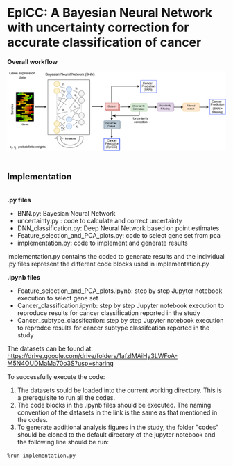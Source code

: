 # EpICC: A Bayesian Neural Network with uncertainty correction for accurate classification of cancer 

**Overall workflow**

![alt text](https://github.com/pjoshi-hub/Bayesian_classification_model/blob/main/Figures/uncertainty_workflow.jpg)



# <sub><sup>Implementation</sup><sub>

**.py files**
 - BNN.py:  Bayesian Neural Network
 - uncertainty.py : code to calculate and correct uncertainty
 - DNN_classification.py: Deep Neural Network based on point estimates
 - Feature_selection_and_PCA_plots.py: code to select gene set from pca
 - implementation.py: code to implement and generate results
 
 implementation.py contains the coded to generate results and the individual .py files represent the different code blocks used in implementation.py
 
 **.ipynb files**
- Feature_selection_and_PCA_plots.ipynb: step by step Jupyter notebook execution to select gene set
- Cancer_classification.ipynb: step by step Jupyter notebook execution to reproduce results for cancer classification reported in the study
- Cancer_subtype_classifcation: step by step Jupyter notebook execution to reprodce results for cancer subtype classifcation reported in the study
 
 The datasets can be found at: https://drive.google.com/drive/folders/1afzlMAiHy3LWFoA-M5N4OUDMaMa70o3S?usp=sharing
 
 To successfully execute the code:
 1. The datasets sould be loaded into the current working directory. This is a prerequisite to run all the codes.
 2. The code blocks in the .ipynb files should be executed. The naming convention of the datasets in the link is the same as that mentioned in the codes.
 3. To generate additional analysis figures in the study, the folder "codes" should be cloned to the default directory of the jupyter notebook and the following line should be run:
```
%run implementation.py
```
 
 
